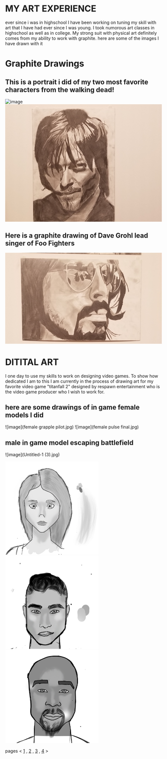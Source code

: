 # MY ART EXPERIENCE 
ever since i was in highschool I have been working on tuning my skill with art that I have had ever since I was young. I took numorous art classes in highschool as well as in college. My strong suit with physical art definitely comes from my ability to work with graphite. here are some of the images I have drawn with it

# Graphite Drawings
## This is a portrait i did of my two most favorite characters from the walking dead!
![image](20200923_125836.jpg)
![image](20200923_125815.jpg)
## Here is a graphite drawing of Dave Grohl lead singer of Foo Fighters
![image](20200923_125825.jpg)

# DITITAL ART
I one day to use my skills to work on designing video games. To show how dedicated I am to this I am currently in the process of drawing art for my favorite video game "titanfall 2" designed by respawn entertainment who is the video game producer who I wish to work for. 
## here are some drawings of in game female models I did 
![image](female grapple pilot.jpg)
![image](female pulse final.jpg)
## male in game model escaping battlefield
![image](Untitled-1 (3).jpg)


 <img src="sarah2.jpg" width="300" height="300">  <img src="Untitled-1 (11).jpg" width="300" height="300"> <img src="Untitled-1 (13).jpg" width="300" height="300">

pages < [1](index.md) , [2](index2.md) , [3](index3.md) , [4](index4.md) >



